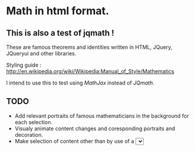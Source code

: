 Math in html format.
====================

This is also a test of jqmath !
-------------------------------

These are famous theorems and identities written in HTML, JQuery, JQueryui and other libraries.

Styling guide : http://en.wikipedia.org/wiki/Wikipedia:Manual_of_Style/Mathematics

I intend to use this to test using *MathJax* instead of *JQmath*.

TODO
----
- Add relevant portraits of famous mathematicians in the background for each selection.
- Visualy animate content changes and coresponding portraits and decoration.
- Make selection of content other than by use of a <select> control.

